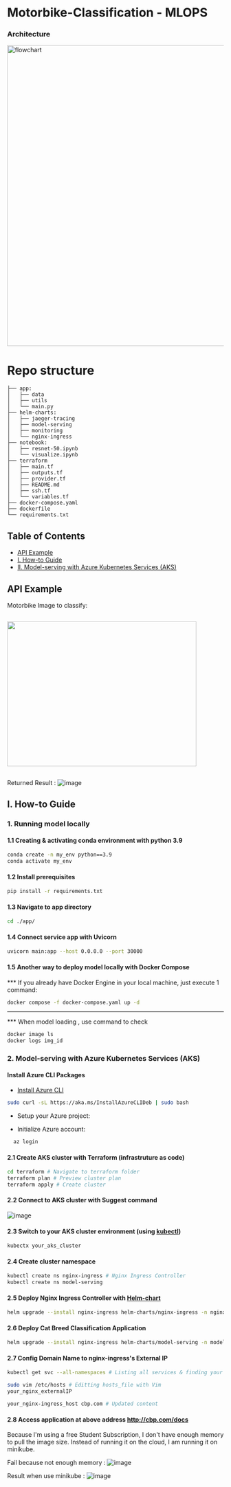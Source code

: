 # Motorbike-Classification - MLOPS

### Architecture

<img src="./assets/images/flowchart.png" alt="flowchart" width="700"/>

# Repo structure
```
├── app: 
│   ├── data
│   ├── utils
│   └── main.py
├── helm-charts:
│   ├── jaeger-tracing
│   ├── model-serving
│   ├── monitoring
│   └── nginx-ingress
├── notebook: 
│   ├── resnet-50.ipynb
│   └── visualize.ipynb
├── terraform
│   ├── main.tf
│   ├── outputs.tf
│   ├── provider.tf
│   ├── README.md
│   ├── ssh.tf
│   └── variables.tf
├── docker-compose.yaml
├── dockerfile
└── requirements.txt
```

## **Table of Contents**
+ [API Example](https://github.com/tuananh1006/Motorbike-Classification?tab=readme-ov-file#api-example)
+ [I. How-to Guide](https://github.com/tuananh1006/Motorbike-Classification?tab=readme-ov-file#how-to-guide)
+ [II. Model-serving with Azure Kubernetes Services (AKS)](https://github.com/tuananh1006/Motorbike-Classification?tab=readme-ov-file#2-model-serving-with-google-kubernetes-engine-gke)
## **API Example**
Motorbike Image to classify:
##
<img src="https://github.com/tuananh1006/motorbike-classification/blob/main/readme_images/12.png" width="440" height="337">

##
Returned Result  :
![image](https://github.com/tuananh1006/Motorbike-Classification/blob/main/readme_images/fastapi.png)


## I. How-to Guide

### 1. Running model locally
#### 1.1 Creating & activating conda environment with python 3.9
```bash
conda create -n my_env python==3.9
conda activate my_env
```

#### 1.2 Install prerequisites
```bash
pip install -r requirements.txt
```

#### 1.3 Navigate to app directory
```bash
cd ./app/
```

#### 1.4 Connect service app with Uvicorn
```bash
uvicorn main:app --host 0.0.0.0 --port 30000
```

#### 1.5 Another way to deploy model locally with Docker Compose
*** If you already have Docker Engine in your local machine, just execute 1 command:
```bash
docker compose -f docker-compose.yaml up -d
```
---
*** When model loading , use command to check
```bash
docker image ls
docker logs img_id
```

### 2. Model-serving with Azure Kubernetes Services (AKS)
#### Install Azure CLI Packages
+ [Install Azure CLI](https://learn.microsoft.com/en-us/cli/azure/install-azure-cli)
```bash
sudo curl -sL https://aka.ms/InstallAzureCLIDeb | sudo bash 
```
+ Setup your Azure project:
- Initialize Azure account:
```bash
  az login
```
#### 2.1 Create AKS cluster with Terraform (infrastruture as code)
```bash
cd terraform # Navigate to terraform folder
terraform plan # Preview cluster plan
terraform apply # Create cluster
```

#### 2.2 Connect to AKS cluster with Suggest command
![image](https://github.com/tuananh1006/Motorbike-Classification/blob/main/readme_images/connectazure.png)

#### 2.3 Switch to your AKS cluster environment (using [kubectl](https://kubernetes.io/docs/tasks/tools/))
```bash
kubectx your_aks_cluster
```

#### 2.4 Create cluster namespace
```bash
kubectl create ns nginx-ingress # Nginx Ingress Controller
kubectl create ns model-serving
```

#### 2.5 Deploy Nginx Ingress Controller with [Helm-chart](https://helm.sh/)
```bash
helm upgrade --install nginx-ingress helm-charts/nginx-ingress -n nginx-ingress           
```

#### 2.6 Deploy Cat Breed Classification Application
```bash
helm upgrade --install nginx-ingress helm-charts/model-serving -n model-serving           
```

#### 2.7 Config Domain Name to nginx-ingress's External IP
```bash
kubectl get svc --all-namespaces # Listing all services & finding your nginx External IP

sudo vim /etc/hosts # Editting hosts_file with Vim
your_nginx_externalIP 

your_nginx-ingress_host cbp.com # Updated content
```

#### 2.8 Access application at above address http://cbp.com/docs

Because I'm using a free Student Subscription, I don't have enough memory to pull the image size. Instead of running it on the cloud, I am running it on minikube.

Fail because not enough memory :
![image](https://github.com/tuananh1006/Motorbike-Classification/blob/main/readme_images/fail.png)

Result when use minikube  :
![image](https://github.com/tuananh1006/Motorbike-Classification/blob/main/readme_images/minikube.png)


